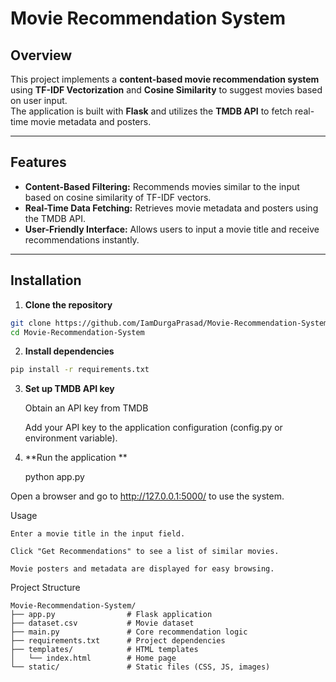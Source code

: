 #  Movie Recommendation System

## Overview

This project implements a **content-based movie recommendation system** using **TF-IDF Vectorization** and **Cosine Similarity** to suggest movies based on user input.  
The application is built with **Flask** and utilizes the **TMDB API** to fetch real-time movie metadata and posters.

---

## Features

- **Content-Based Filtering:** Recommends movies similar to the input based on cosine similarity of TF-IDF vectors.  
- **Real-Time Data Fetching:** Retrieves movie metadata and posters using the TMDB API.  
- **User-Friendly Interface:** Allows users to input a movie title and receive recommendations instantly.

---

## Installation

1. **Clone the repository**

```bash
git clone https://github.com/IamDurgaPrasad/Movie-Recommendation-System.git
cd Movie-Recommendation-System
```
2. **Install dependencies**

```bash
pip install -r requirements.txt
```
 3. **Set up TMDB API key**

    Obtain an API key from TMDB

    Add your API key to the application configuration (config.py or environment variable).

  4. **Run the application **

       python app.py

Open a browser and go to http://127.0.0.1:5000/ to use the system.

Usage

    Enter a movie title in the input field.

    Click "Get Recommendations" to see a list of similar movies.

    Movie posters and metadata are displayed for easy browsing.

Project Structure
``` 
Movie-Recommendation-System/
├── app.py                # Flask application
├── dataset.csv           # Movie dataset
├── main.py               # Core recommendation logic
├── requirements.txt      # Project dependencies
├── templates/            # HTML templates
│   └── index.html        # Home page
└── static/               # Static files (CSS, JS, images)
```
